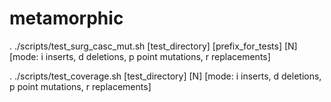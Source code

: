 # metamorphic


. ./scripts/test_surg_casc_mut.sh [test_directory] [prefix_for_tests] [N] [mode: i inserts, d deletions, p point mutations, r replacements]

. ./scripts/test_coverage.sh [test_directory] [N] [mode: i inserts, d deletions, p point mutations, r replacements] 
